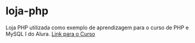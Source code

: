 # loja-php

Loja PHP utilizada como exemplo de aprendizagem para o curso de PHP e MySQL I do Alura. 
[Link para o Curso](https://cursos.alura.com.br/course/php-mysql-e-fundamentos-da-web/)

